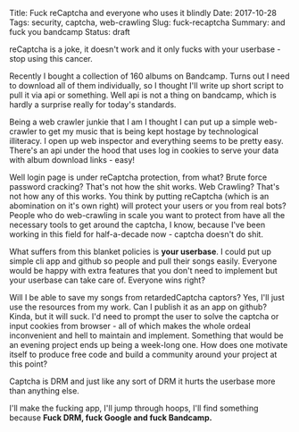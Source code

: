 Title: Fuck reCaptcha and everyone who uses it blindly
Date: 2017-10-28
Tags: security, captcha, web-crawling
Slug: fuck-recaptcha
Summary: and fuck you bandcamp
Status: draft


reCaptcha is a joke, it doesn't work and it only fucks with your userbase - stop using this cancer.

Recently I bought a collection of 160 albums on Bandcamp. Turns out I need to download all of them individually,
so I thought I'll write up short script to pull it via api or something. Well api is not a thing on bandcamp,
which is hardly a surprise really for today's standards.

Being a web crawler junkie that I am I thought I can put up a simple web-crawler to get my music that is being kept
hostage by technological illiteracy.
I open up web inspector and everything seems to be pretty easy. There's an api under the hood that uses log in
cookies to serve your data with album download links - easy!

Well login page is under reCaptcha protection, from what?
Brute force password cracking? That's not how the shit works. Web Crawling? That's not how any of this works.
You think by putting reCaptcha (which is an abomination on it's own right) will protect your users or you from real bots?
People who do web-crawling in scale you want to protect from have all the necessary tools to get around the captcha,
I know, because I've been working in this field for half-a-decade now - captcha doesn't do shit.

What suffers from this blanket policies is __your userbase__. I could put up simple cli app and github so people
and pull their songs easily. Everyone would be happy with extra features that you don't need to implement
but your userbase can take care of. Everyone wins right?

Will I be able to save my songs from retardedCaptcha captors? Yes, I'll just use the resources from my work.
Can I publish it as an app on github? Kinda, but it will suck. I'd need to prompt the user to solve the captcha
or input cookies from browser - all of which makes the whole ordeal inconvenient and hell to maintain and implement.
Something that would be an evening project ends up being a week-long one.
How does one motivate itself to produce free code and build a community around your project at this point?

Captcha is DRM and just like any sort of DRM it hurts the userbase more than anything else.

I'll make the fucking app, I'll jump through hoops, I'll find something because
__Fuck DRM, fuck Google and fuck Bandcamp.__
